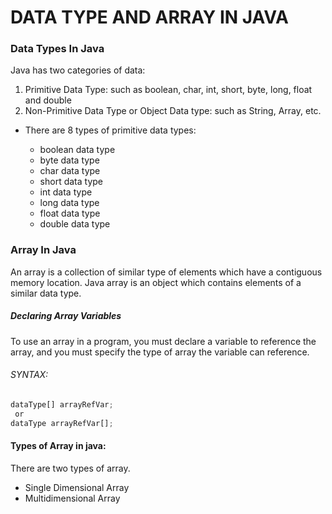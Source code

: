 # DATA TYPE AND ARRAY IN JAVA
###  Data Types In Java
   Java has two categories of data:

   1. Primitive Data Type: such as boolean, char, int, short, byte, long, float and double
   2. Non-Primitive Data Type or Object Data type: such as String, Array, etc.
   
 * There are 8 types of primitive data types:
 
    - boolean data type
	- byte data type
	- char data type
	- short data type
	- int data type
	- long data type
	- float data type
	- double data type



###  Array In Java
   An array is a collection of similar type of elements which have a contiguous memory location.
   Java array is an object which contains elements of a similar data type.
   ##### Declaring Array Variables
   To use an array in a program, you must declare a variable to reference the array, and you must specify the type of array the variable      can reference. 
  ###### SYNTAX:
   ```javascript
   dataType[] arrayRefVar; 
    or
   dataType arrayRefVar[];
   ```
   
   #### Types of Array in java:
   There are two types of array.

  *   Single Dimensional Array
  *   Multidimensional Array
   